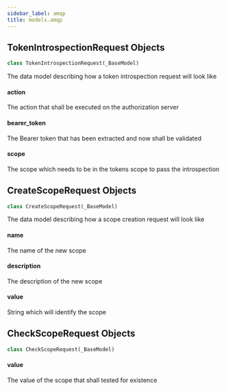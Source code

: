 ```yaml
---
sidebar_label: amqp
title: models.amqp
---
```


## TokenIntrospectionRequest Objects

```python
class TokenIntrospectionRequest(_BaseModel)
```

The data model describing how a token introspection request will look like


#### action

The action that shall be executed on the authorization server


#### bearer\_token

The Bearer token that has been extracted and now shall be validated


#### scope

The scope which needs to be in the tokens scope to pass the introspection


## CreateScopeRequest Objects

```python
class CreateScopeRequest(_BaseModel)
```

The data model describing how a scope creation request will look like


#### name

The name of the new scope


#### description

The description of the new scope


#### value

String which will identify the scope


## CheckScopeRequest Objects

```python
class CheckScopeRequest(_BaseModel)
```

#### value

The value of the scope that shall tested for existence


